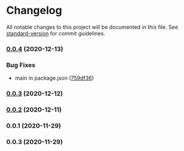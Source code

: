 # Changelog

All notable changes to this project will be documented in this file. See [standard-version](https://github.com/conventional-changelog/standard-version) for commit guidelines.

### [0.0.4](https://github.com/jlguenego/asn.1/compare/v0.0.3...v0.0.4) (2020-12-13)


### Bug Fixes

* main in package.json ([759df36](https://github.com/jlguenego/asn.1/commit/759df369fd286a5e138771f8e40cc19763b2d14d))

### [0.0.3](https://github.com/jlguenego/asn.1/compare/v0.0.2...v0.0.3) (2020-12-12)

### [0.0.2](https://github.com/jlguenego/asn.1/compare/v0.0.1...v0.0.2) (2020-12-11)

### 0.0.1 (2020-11-29)

### 0.0.3 (2020-11-29)
